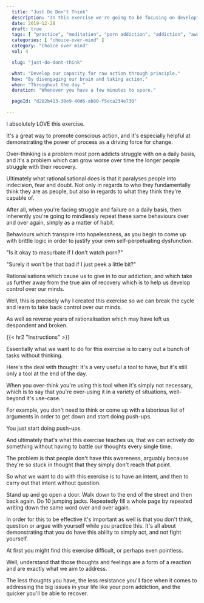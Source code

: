 ```yaml
---
  title: "Just Do Don't Think"
  description: "In this exercise we're going to be focusing on developing our capacity for raw action so we can be more effective in our lives."
  date: 2019-12-28
  draft: true
  tags: [ "practice", "meditation", "porn addiction", "addiction", "awareness", "awareness exercises", "perspective", "nofap", "neverfap", "neverfap deluxe" ]
  categories: [ "choice-over-mind" ]
  category: "Choice over mind"
  vol: 4

  slug: "just-do-dont-think"

  what: "Develop our capacity for raw action through principle."
  how: "By disengaging our brain and taking action."
  when: "Throughout the day."
  duration: "Whenever you have a few minutes to spare."

  pageId: "d282b413-30e9-40d6-ab80-f5eca234e730"

---
```


<!-- {{< hr2 "Context" >}} -->

I absolutely LOVE this exercise.

It's a great way to promote conscious action, and it's especially helpful at demonstrating the power of process as a driving force for change.

Over-thinking is a problem most porn addicts struggle with on a daily basis, and it's a problem which can grow worse over time the longer people struggle with their recovery.

Ultimately what rationalisational does is that it paralyses people into indecision, fear and doubt. Not only in regards to who they fundamentally think they are as people, but also in regards to what they think they're capable of.

After all, when you're facing struggle and failure on a daily basis, then inherently you're going to mindlessly repeat these same behaviours over and over again, simply as a matter of habit.

Behaviours which transpire into hopelessness, as you begin to come up with brittle logic in order to justify your own self-perpetuating dysfunction. 


"Is it okay to masurbate if I don't watch porn?"

"Surely it won't be that bad if I just peek a little bit?"


Rationalisations which cause us to give in to our addiction, and which take us further away from the true aim of recovery which is to help us develop control over our minds. 

Well, this is precisely why I created this exercise so we can break the cycle and learn to take back control over our minds.

As well as reverse years of rationalisation which may have left us despondent and broken.


{{< hr2 "Instructions" >}}


Essentially what we want to do for this exercise is to carry out a bunch of tasks without thinking.

Here's the deal with thought: It's a very useful a tool to have, but it's still only a tool at the end of the day. 

When you over-think you're using this tool when it's simply not necessary, which is to say that you're over-using it in a variety of situations, well-beyond it's use-case. 

For example, you don't need to think or come up with a laborious list of arguments in order to get down and start doing push-ups. 

You just start doing push-ups. 

And ultimately that's what this exercise teaches us, that we can actively do something without having to battle our thoughts every single time. 

The problem is that people don't have this awareness, arguably because they're so stuck in thought that they simply don't reach that point. 

So what we want to do with this exercise is to have an intent, and then to carry out that intent without question.

Stand up and go open a door. Walk down to the end of the street and then back again. Do 10 jumping jacks. Repeatedly fill a whole page by repeated writing down the same word over and over again. 

In order for this to be effective it's important as well is that you don't think, question or argue with yourself while you practice this. It's all about demonstrating that you do have this ability to simply act, and not fight yourself.

At first you might find this exercise difficult, or perhaps even pointless.

Well, understand that those thoughts and feelings are a form of a reaction and are exactly what we aim to address. 

The less thoughts you have, the less resistance you'll face when it comes to addressing the big issues in your life like your porn addiction, and the quicker you'll be able to recover.



<!--
{{< hr2 "Additional Resources" >}}  -->

<!-- maybe link to other  -->


